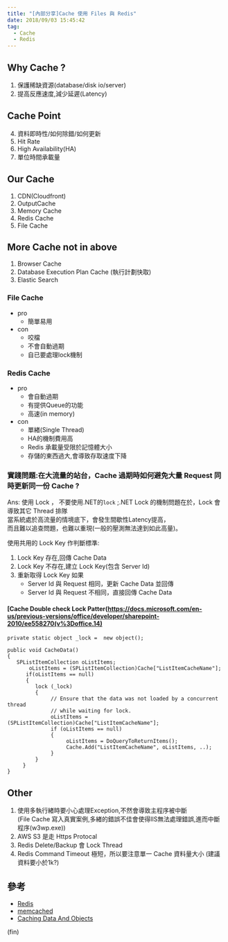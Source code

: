 ```yaml
---
title: "[內部分享]Cache 使用 Files 與 Redis"
date: 2018/09/03 15:45:42
tag:
  - Cache
  - Redis
---
```

## Why Cache ?
1. 保護稀缺資源(database/disk io/server)
2. 提高反應速度,減少延遲(Latency)

## Cache Point
4. 資料即時性/如何除錯/如何更新
5. Hit Rate
6. High Availability(HA)
7. 單位時間承載量

## Our Cache
1. CDN(Cloudfront)
2. OutputCache
3. Memory Cache
4. Redis Cache
5. File Cache

## More Cache not in above
1. Browser Cache
2. Database Execution Plan Cache (執行計劃快取)
3. Elastic Search


### File Cache
- pro
    - 簡單易用
- con
    - 咬檔
    - 不會自動過期
    - 自已要處理lock機制

### Redis Cache
- pro
    - 會自動過期
    - 有提供Queue的功能
    - 高速(in memory)
- con
    - 單緖(Single Thread)
    - HA的機制費用高
    - Redis 承載量受限於記憶體大小
    - 存儲的東西過大,會導致存取速度下降
    
### 實踐問題:在大流量的站台，Cache 過期時如何避免大量 Request 同時更新同一份 Cache ?

Ans: 使用 Lock ， 
不要使用.NET的`lock` ;.NET Lock 的機制問題在於，Lock 會導致其它 Thread 排隊  
當系統處於高流量的情境底下，會發生間歇性Latency提高，  
而且難以追查問題，也難以重現(一般的壓測無法達到如此高量)。

使用共用的 Lock Key 作判斷標準:
1. Lock Key 存在,回傳 Cache Data
2. Lock Key 不存在,建立 Lock Key(包含 Server Id)
3. 重新取得 Lock Key 如果 
    - Server Id 與 Request 相同，更新 Cache Data 並回傳
    - Server Id 與 Request 不相同，直接回傳 Cache Data

#### [Cache Double check Lock Patter(https://docs.microsoft.com/en-us/previous-versions/office/developer/sharepoint-2010/ee558270(v%3Doffice.14)

```csharp=
private static object _lock =  new object();

public void CacheData()
{
   SPListItemCollection oListItems;
       oListItems = (SPListItemCollection)Cache["ListItemCacheName"];
      if(oListItems == null)
      {
         lock (_lock) 
         {
              // Ensure that the data was not loaded by a concurrent thread 
              // while waiting for lock.
              oListItems = (SPListItemCollection)Cache["ListItemCacheName"];
              if (oListItems == null)
              {
                   oListItems = DoQueryToReturnItems();
                   Cache.Add("ListItemCacheName", oListItems, ..);
              }
         }
     }
}
```



    
## Other
1. 使用多執行緖時要小心處理Exception,不然會導致主程序被中斷  
(File Cache 寫入真實案例,多緖的錯誤不佳會使得IIS無法處理錯誤,進而中斷程序(w3wp.exe))
2. AWS S3 是走 Https Protocal
3. Redis Delete/Backup 會 Lock Thread
4. Redis Command Timeout 極短，所以要注意單一 Cache 資料量大小 (建議資料要小於1k?)

## 參考
- [Redis](https://redis.io/)
- [memcached](https://memcached.org/)
- [Caching Data And Objects](https://docs.microsoft.com/en-us/previous-versions/office/developer/sharepoint-2010/ee558270(v%3Doffice.14)#caching-data-and-objects)

(fin)



